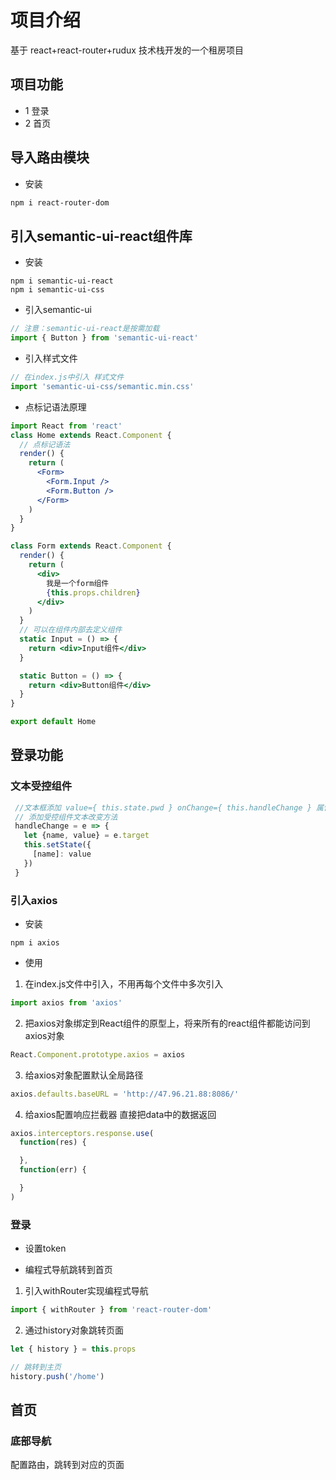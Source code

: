 # 项目介绍

基于 react+react-router+rudux 技术栈开发的一个租房项目

## 项目功能

- 1 登录
- 2 首页

## 导入路由模块

- 安装

```bash
npm i react-router-dom
```

## 引入semantic-ui-react组件库

- 安装

```npm
npm i semantic-ui-react
npm i semantic-ui-css
```

- 引入semantic-ui

```js
// 注意：semantic-ui-react是按需加载
import { Button } from 'semantic-ui-react'
```

- 引入样式文件

```js
// 在index.js中引入 样式文件
import 'semantic-ui-css/semantic.min.css'
```

- 点标记语法原理

```jsx
import React from 'react'
class Home extends React.Component {
  // 点标记语法
  render() {
    return (
      <Form>
        <Form.Input />
        <Form.Button />
      </Form>
    )
  }
}

class Form extends React.Component {
  render() {
    return (
      <div>
        我是一个form组件
        {this.props.children}
      </div>
    )
  }
  // 可以在组件内部去定义组件
  static Input = () => {
    return <div>Input组件</div>
  }

  static Button = () => {
    return <div>Button组件</div>
  }
}

export default Home

```

## 登录功能

### 文本受控组件

 ```jsx 
  //文本框添加 value={ this.state.pwd } onChange={ this.handleChange } 属性
  // 添加受控组件文本改变方法
  handleChange = e => {
    let {name, value} = e.target
    this.setState({
      [name]: value
    })
  }
 ```

### 引入axios

- 安装

```npm
npm i axios
```

- 使用

1. 在index.js文件中引入，不用再每个文件中多次引入

```js
import axios from 'axios'
```
2. 把axios对象绑定到React组件的原型上，将来所有的react组件都能访问到axios对象

```js
React.Component.prototype.axios = axios
```

3. 给axios对象配置默认全局路径

```js
axios.defaults.baseURL = 'http://47.96.21.88:8086/'
```

4. 给axios配置响应拦截器 直接把data中的数据返回
 ```js
 axios.interceptors.response.use(
   function(res) {

   },
   function(err) {

   }
 )
 ```

 ### 登录

 - 设置token

 - 编程式导航跳转到首页

 1. 引入withRouter实现编程式导航

 ```js
import { withRouter } from 'react-router-dom'
 ```

 2. 通过history对象跳转页面

 ```js
 let { history } = this.props

 // 跳转到主页
 history.push('/home')
 ```

 ## 首页

 ### 底部导航

 配置路由，跳转到对应的页面




